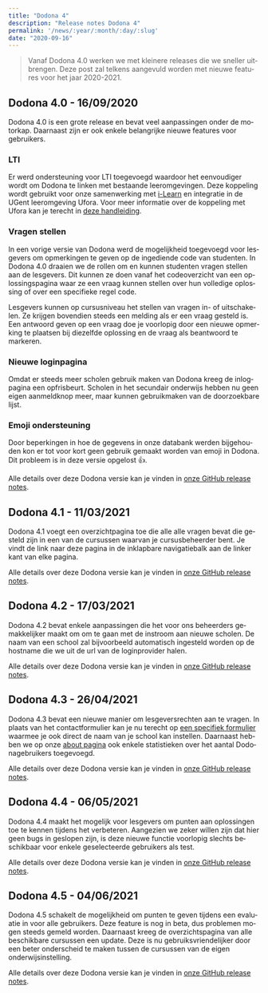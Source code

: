 ```yaml
---
title: "Dodona 4"
description: "Release notes Dodona 4"
permalink: '/news/:year/:month/:day/:slug'
date: "2020-09-16"
---
```


<NewsHeader :title="$frontmatter.title" :date="$frontmatter.date" lang="nl" />

> Vanaf Dodona 4.0 werken we met kleinere releases die we sneller uitbrengen. Deze post zal telkens aangevuld worden met nieuwe features voor het jaar 2020-2021.

## Dodona 4.0 - 16/09/2020

Dodona 4.0 is een grote release en bevat veel aanpassingen onder de motorkap. Daarnaast zijn er ook enkele belangrijke nieuwe features voor gebruikers.

### LTI
Er werd ondersteuning voor LTI toegevoegd waardoor het eenvoudiger wordt om Dodona te linken met bestaande leeromgevingen. Deze koppeling wordt gebruikt voor onze samenwerking met [i-Learn](https://www.i-learn.vlaanderen/) en integratie in de UGent leeromgeving Ufora. Voor meer informatie over de koppeling met Ufora kan je terecht in [deze handleiding](/nl/guides/teachers/ufora).

### Vragen stellen
In een vorige versie van Dodona werd de mogelijkheid toegevoegd voor lesgevers om opmerkingen te geven op de ingediende code van studenten. In Dodona 4.0 draaien we de rollen om en kunnen studenten vragen stellen aan de lesgevers. Dit kunnen ze doen vanaf het codeoverzicht van een oplossingspagina waar ze een vraag kunnen stellen over hun volledige oplossing of over een specifieke regel code.

Lesgevers kunnen op cursusniveau het stellen van vragen in- of uitschakelen. Ze krijgen bovendien steeds een melding als er een vraag gesteld is. Een antwoord geven op een vraag doe je voorlopig door een nieuwe opmerking te plaatsen bij diezelfde oplossing en de vraag als beantwoord te markeren.

### Nieuwe loginpagina
Omdat er steeds meer scholen gebruik maken van Dodona kreeg de inlogpagina een opfrisbeurt. Scholen in het secundair onderwijs hebben nu geen eigen aanmeldknop meer, maar kunnen gebruikmaken van de doorzoekbare lijst.

### Emoji ondersteuning
Door beperkingen in hoe de gegevens in onze databank werden bijgehouden kon er tot voor kort geen gebruik gemaakt worden van emoji in Dodona. Dit probleem is in deze versie opgelost 👍.

Alle details over deze Dodona versie kan je vinden in [onze GitHub release notes](https://github.com/dodona-edu/dodona/releases/tag/4.0).

## Dodona 4.1 - 11/03/2021

Dodona 4.1 voegt een overzichtpagina toe die alle alle vragen bevat die gesteld zijn in een van de cursussen waarvan je cursusbeheerder bent. Je vindt de link naar deze pagina in de inklapbare navigatiebalk aan de linker kant van elke pagina.

Alle details over deze Dodona versie kan je vinden in [onze GitHub release notes](https://github.com/dodona-edu/dodona/releases/tag/4.1).

## Dodona 4.2 - 17/03/2021

Dodona 4.2 bevat enkele aanpassingen die het voor ons beheerders gemakkelijker maakt om om te gaan met de instroom aan nieuwe scholen. De naam van een school zal bijvoorbeeld automatisch ingesteld worden op de hostname die we uit de url van de loginprovider halen.

Alle details over deze Dodona versie kan je vinden in [onze GitHub release notes](https://github.com/dodona-edu/dodona/releases/tag/4.2).

## Dodona 4.3 - 26/04/2021

Dodona 4.3 bevat een nieuwe manier om lesgeversrechten aan te vragen. In plaats van het contactformulier kan je nu terecht op [een specifiek formulier](https://dodona.ugent.be/nl/rights_requests/new/) waarmee je ook direct de naam van je school kan instellen. Daarnaast hebben we op onze [about pagina](https://dodona.ugent.be/nl/about) ook enkele statistieken over het aantal Dodonagebruikers toegevoegd.

Alle details over deze Dodona versie kan je vinden in [onze GitHub release notes](https://github.com/dodona-edu/dodona/releases/tag/4.3).

## Dodona 4.4 - 06/05/2021

Dodona 4.4 maakt het mogelijk voor lesgevers om punten aan oplossingen toe te kennen tijdens het verbeteren. Aangezien we zeker willen zijn dat hier geen bugs in geslopen zijn, is deze nieuwe functie voorlopig slechts beschikbaar voor enkele geselecteerde gebruikers als test.

Alle details over deze Dodona versie kan je vinden in [onze GitHub release notes](https://github.com/dodona-edu/dodona/releases/tag/4.4).

## Dodona 4.5 - 04/06/2021

Dodona 4.5 schakelt de mogelijkheid om punten te geven tijdens een evaluatie in voor alle gebruikers. Deze feature is nog in beta, dus problemen mogen steeds gemeld worden. Daarnaast kreeg de overzichtspagina van alle beschikbare cursussen een update. Deze is nu gebruiksvriendelijker door een beter onderscheid te maken tussen de cursussen van de eigen onderwijsinstelling.

Alle details over deze Dodona versie kan je vinden in [onze GitHub release notes](https://github.com/dodona-edu/dodona/releases/tag/4.5).
